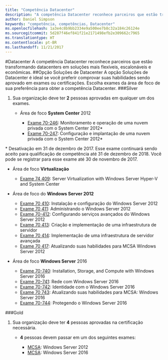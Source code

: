 ```yaml
---
title: "Competência Datacenter"
description: "A competência Datacenter reconhece parceiros que estão transformando datacenters em soluções mais flexíveis, escalonáveis e econômicas."
author: Daniel Simpson
keywords: "competência, competências, Datacenter"
ms.openlocfilehash: 1a3e4c8b9bb2334e9a500ee7b8c32a184c26124e
ms.sourcegitcommit: 5d287f46ef841f21e2171498efb2e309662c7965
ms.translationtype: HT
ms.contentlocale: pt-BR
ms.lasthandoff: 11/21/2017
---
```

#<a name="datacenter"></a>Datacenter
A competência Datacenter reconhece parceiros que estão transformando datacenters em soluções mais flexíveis, escalonáveis e econômicas.
##<a name="datacenter-solutions-option"></a>Opção Soluções de Datacenter
A opção Soluções de Datacenter é ideal se você preferir comprovar suas habilidades sendo aprovado em exames ou certificações. Escolha exames da área de foco de sua preferência para obter a competência Datacenter.
###<a name="silver"></a>Silver
1. Sua organização deve ter **2** pessoas aprovadas em qualquer um dos exames.

    - Área de foco **System Center** 2012

        - [Exame 70-246](https://www.microsoft.com/en-us/learning/exam-70-246.aspx): Monitoramento e operação de uma nuvem privada com o System Center 2012*
        - [Exame 70-247](https://www.microsoft.com/en-us/learning/exam-70-247.aspx): Configuração e implantação de uma nuvem privada com o System Center 2012*

\* Desativação em 31 de dezembro de 2017. Esse exame continuará sendo aceito para qualificação de competência até 31 de dezembro de 2018. Você pode se registrar para esse exame até 30 de novembro de 2017.

   - Área de foco **Virtualização**

        - [Exame 74 409](https://www.microsoft.com/en-us/learning/exam-74-409.aspx): Server Virtualization with Windows Server Hyper-V and System Center

   - Área de foco do **Windows Server 2012**

        - [Exame 70 410](https://www.microsoft.com/en-us/learning/exam-70-410.aspx): Instalação e configuração do Windows Server 2012
        - [Exame 70 411](https://www.microsoft.com/en-us/learning/exam-70-411.aspx): Administrando o Windows Server 2012
        - [Exame 70-412](https://www.microsoft.com/en-us/learning/exam-70-412.aspx): Configurando serviços avançados do Windows Server 2012
        - [Exame 70 413](https://www.microsoft.com/en-us/learning/exam-70-413.aspx): Criação e implementação de uma infraestrutura de servidor
        - [Exame 70 414](https://www.microsoft.com/en-us/learning/exam-70-414.aspx): Implementação de uma infraestrutura de servidor avançada
        - [Exame 70 417](https://www.microsoft.com/en-us/learning/exam-70-417.aspx): Atualizando suas habilidades para MCSA Windows Server 2012

   - Área de foco **Windows Server** 2016
        - [Exame 70-740](https://www.microsoft.com/en-us/learning/exam-70-740.aspx): Installation, Storage, and Compute with Windows Server 2016
        - [Exame 70-741](https://www.microsoft.com/en-us/learning/exam-70-741.aspx): Rede com Windows Server 2016
        - [Exame 70-742](https://www.microsoft.com/en-us/learning/exam-70-742.aspx): Identidade com o Windows Server 2016
        - [Exame 70 743](https://www.microsoft.com/en-us/learning/exam-70-743.aspx): Atualizando suas habilidades para MCSA: Windows Server 2016
        - [Exame 70-744](https://www.microsoft.com/en-us/learning/exam-70-744.aspx): Protegendo o Windows Server 2016

###<a name="gold"></a>Gold
1. Sua organização deve ter **4** pessoas aprovadas na certificação necessária.

    - **4** pessoas devem passar em um dos seguintes exames:

        - [MCSA](https://www.microsoft.com/en-us/learning/mcsa-windows-server-certification.aspx): Windows Server 2012
        - [MCSA](https://www.microsoft.com/en-us/learning/mcsa-windows-server-2016-certification.aspx): Windows Server 2016
